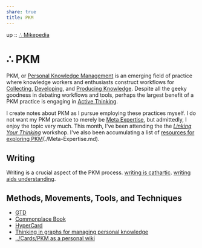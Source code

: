 ```yaml
---  
share: true  
title: PKM  
---  
```

up :: [∴ Mikepedia](./index.md)  
  
# ∴ PKM  
  
PKM, or [Personal Knowledge Management](./Personal-Knowledge-Management.md) is an emerging field of practice where knowledge workers and enthusiasts construct workflows for [Collecting](./Collecting-Information.md), [Developing](./Developing-Knowledge.md), and [Producing Knowledge](./Producing-Knowledge.md). Despite all the geeky goodness in debating workflows and tools, perhaps the largest benefit of a PKM practice is engaging in [Active Thinking](./active-thinking.md).  
  
I create notes about PKM as I pursue employing these practices myself. I do not want my PKM practice to merely be [Meta Expertise](../Cards/Meta%20Expertise.md), but admittedly, I enjoy the topic very much. This month, I've been attending the the *[Linking Your Thinking](https://www.linkingyourthinking.com/)* workshop. I've also been accumulating a list of [resources for exploring PKM](./Resources-for-Exploring-PKM.md)(./Meta-Expertise.md).   
  
## Writing  
Writing is a crucial aspect of the PKM process. [writing is cathartic](./writing-is-cathartic.md). [writing aids understanding](./writing-aids-understanding.md).  
  
## Methods, Movements, Tools, and Techniques  
- [GTD](GTD.md)  
- [Commonplace Book](Commonplace%20Book.md)  
- [HyperCard](./HyperCard.md)  
- [Thinking in graphs for managing personal knowledge](./Thinking-in-graphs-for-managing-personal-knowledge.md)  
- [../Cards/PKM as a personal wiki](./PKM-as-a-personal-wiki.md)  
  
  
  
